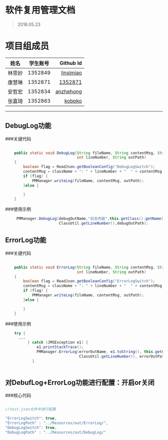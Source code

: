 # 软件复用管理文档

>2016.05.23

# 项目组成员

| 姓名        | 学生账号           | Github Id  |
| ------------- |:-------------:| -----:|
| 林思妙| 1352849 | [linsimiao](https://github.com/linsimiao) | 
|  康慧琳     | 1352871      |   [1352871](https://github.com/1352871)|
| 安哲宏 | 1352834 | [anzhehong](https://github.com/anzhehong) |
| 张嘉琦 | 1352863      |   [kobpko](https://github.com/kobpko)  |

***

## DebugLog功能

###关键代码

```java
   
    public static void DebugLog(String fileName, String contentMsg, String className, 
                                int lineNumber, String outPath) 
    {
        boolean flag = ReadJson.getBooleanConfig("DebugLogSwitch");
        contentMsg = className + ": " + lineNumber + "  " + contentMsg;
        if (flag) {
            PMManager.writeLog(fileName, contentMsg, outPath);
        }else {

        }
    }
```


###使用示例
```java
     PMManager.DebugLog(debugOutName,"日志内容",this.getClass().getName(),
                        ClassUtil.getLineNumber(),debugOutPath);
```



## ErrorLog功能

###关键代码

```java
   
    public static void ErrorLog(String fileName, String contentMsg, String className, 
                                int lineNumber, String outPath)
    {
        boolean flag = ReadJson.getBooleanConfig("ErrorLogSwitch");
        contentMsg = className + ": " + lineNumber + "  " + contentMsg;
        if (flag) {
            PMManager.writeLog(fileName, contentMsg, outPath);
        }else {

        }
    }
```

###使用示例
```java
    try {
      ...
          } catch (JMSException e1) {
              e1.printStackTrace();
              PMManager.ErrorLog(errorOutName, e1.toString(), this.getClass().getName(), 
                                 ClassUtil.getLineNumber(), errorOutPath);
            }
           
```


## 对DebufLog+ErrorLog功能进行配置：开启or关闭 

###核心代码

```java

//test.json文件中进行配置

"ErrorLogSwitch": true,
"ErrorLogPath" : "../Resources/out/ErrorLog/",
"DebugLogSwitch": true,
"DebugLogPath" : "../Resources/out/DebugLog/"
```

